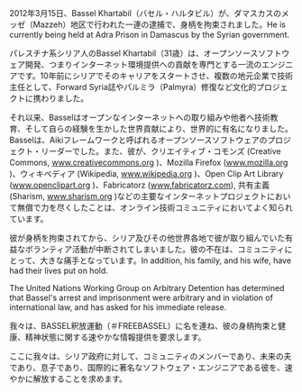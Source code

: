 2012年3月15日、Bassel Khartabil（バセル・ハルタビル）が、ダマスカスのメッゼ（Mazzeh）地区で行われた一連の逮捕で、身柄を拘束されました。He is currently being held at Adra Prison in Damascus by the Syrian government.

パレスチナ系シリア人のBassel Khartabil（31歳）は、オープンソースソフトウェア開発、つまりインターネット環境提供への貢献を専門とする一流のエンジニアです。10年前にシリアでそのキャリアをスタートさせ、複数の地元企業で技術主任として、Forward Syria誌やパルミラ（Palmyra）修復など文化的プロジェクトに携わりました。

それ以来、Basselはオープンなインターネットへの取り組みや他者へ技術教育、そして自らの経験を生かした世界貢献により、世界的に有名になりました。Basselは、Aikiフレームワークと呼ばれるオープンソースソフトウェアのプロジェクト・リーダーでした。また、彼が、クリエイティブ・コモンズ (Creative Commons, www.creativecommons.org )、Mozilla Firefox (www.mozilla.org )、ウィキペディア (Wikipedia, www.wikipedia.org )、Open Clip Art Library (www.openclipart.org )、Fabricatorz (www.fabricatorz.com), 共有主義 (Sharism, www.sharism.org )などの主要なインターネットプロジェクトにおいて無償で力を尽くしたことは、オンライン技術コミュニティにおいてよく知られています。

彼が身柄を拘束されてから、シリア及びその他世界各地で彼が取り組んでいた有益なボランティア活動が中断されてしまいました。彼の不在は、コミュニティにとって、大きな痛手となっています。In addition, his family, and his wife, have had their lives put on hold.

The United Nations Working Group on Arbitrary Detention has determined that Bassel's arrest and imprisonment were arbitrary and in violation of international law, and has asked for his immediate release.

我々は、BASSEL釈放運動（＃FREEBASSEL）に名を連ね、彼の身柄拘束と健康、精神状態に関する速やかな情報提供を要求します。

ここに我々は、シリア政府に対して、コミュニティのメンバーであり、未来の夫であり、息子であり、国際的に著名なソフトウェア・エンジニアである彼を、速やかに解放することを求めます。
